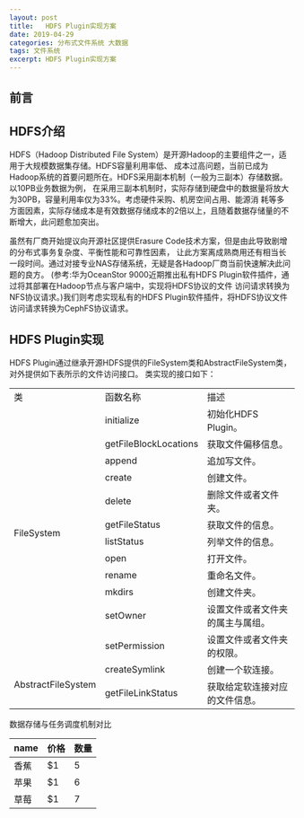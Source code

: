 ```yaml
---
layout: post
title:   HDFS Plugin实现方案
date: 2019-04-29
categories: 分布式文件系统 大数据
tags: 文件系统
excerpt: HDFS Plugin实现方案
---
```


前言
------


HDFS介绍
------
HDFS（Hadoop Distributed File System）是开源Hadoop的主要组件之一，适用于大规模数据集存储。HDFS容量利用率低、
成本过高问题，当前已成为Hadoop系统的首要问题所在。HDFS采用副本机制（一般为三副本）存储数据。以10PB业务数据为例，
在采用三副本机制时，实际存储到硬盘中的数据量将放大为30PB，容量利用率仅为33%。考虑硬件采购、机房空间占用、能源消
耗等多方面因素，实际存储成本是有效数据存储成本的2倍以上，且随着数据存储量的不断增大，此问题愈加突出。

虽然有厂商开始提议向开源社区提供Erasure Code技术方案，但是由此导致剧增的分布式事务复杂度、平衡性能和可靠性因素，
让此方案离成熟商用还有相当长一段时间。通过对接专业NAS存储系统，无疑是各Hadoop厂商当前快速解决此问题的良方。
(参考:华为OceanStor 9000近期推出私有HDFS Plugin软件插件，通过将其部署在Hadoop节点与客户端中，实现将HDFS协议的文件
访问请求转换为NFS协议请求。)我们则考虑实现私有的HDFS Plugin软件插件，将HDFS协议文件访问请求转换为CephFS协议请求。

HDFS Plugin实现
------
HDFS Plugin通过继承开源HDFS提供的FileSystem类和AbstractFileSystem类，对外提供如下表所示的文件访问接口。
类实现的接口如下：

<meta http-equiv="Content-Type" content="text/html; charset=utf-8">
<link rel="stylesheet" href="../css/markdown.css">
<table border=0 cellpadding=0 cellspacing=0 width=509 style='border-collapse:
 collapse;table-layout:fixed;width:382pt;empty-cells: show;border-spacing: 0px;
 max-width: 800px !important;font-variant-ligatures: normal;font-variant-caps: normal;
 orphans: 2;text-align:start;widows: 2;-webkit-text-stroke-width: 0px;
 text-decoration-style: initial;text-decoration-color: initial;border-color:
 initial'>
 <col width=137 style='mso-width-source:userset;mso-width-alt:4384;width:103pt'>
 <col width=147 style='mso-width-source:userset;mso-width-alt:4704;width:110pt'>
 <col width=225 style='mso-width-source:userset;mso-width-alt:7200;width:169pt'>
 <tr height=19 style='height:14.25pt'>
  <td height=19 class=xl6919427 width=137 style='height:14.25pt;width:103pt;
  overflow-wrap: break-word;max-width: 800px'><span style='white-space:inherit !important'>&#31867;</span></td>
  <td class=xl6919427 width=147 style='border-left:none;width:110pt;overflow-wrap: break-word;
  max-width: 800px;border-left-color:initial'><span style='white-space:inherit !important'>&#20989;&#25968;&#21517;&#31216;</span></td>
  <td class=xl6919427 width=225 style='border-left:none;width:169pt;overflow-wrap: break-word;
  max-width: 800px;border-left-color:initial'><span style='white-space:inherit !important'>&#25551;&#36848;</span></td>
 </tr>
 <tr height=19 style='height:14.25pt'>
  <td rowspan=12 height=244 class=xl7019427 width=137 style='height:183.0pt;
  border-top:none;width:103pt;overflow-wrap: break-word;max-width: 800px;
  border-top-color:initial'><span style='white-space:inherit !important'>FileSystem</span></td>
  <td class=xl7019427 width=147 style='border-top:none;border-left:none;
  width:110pt;overflow-wrap: break-word;max-width: 800px;border-left-color:
  initial;border-top-color:initial'><span style='white-space:inherit !important'>initialize</span></td>
  <td class=xl7119427 width=225 style='border-top:none;border-left:none;
  width:169pt;overflow-wrap: break-word;max-width: 800px;border-left-color:
  initial;border-top-color:initial'><span style='white-space:inherit !important'>&#21021;&#22987;&#21270;<font
  class="font519427">HDFS Plugin</font><font class="font619427">&#12290;</font></span></td>
 </tr>
 <tr height=19 style='height:14.25pt'>
  <td height=19 class=xl7019427 width=147 style='height:14.25pt;border-top:
  none;border-left:none;width:110pt;overflow-wrap: break-word;max-width: 800px;
  border-left-color:initial;border-top-color:initial'><span style='white-space:
  inherit !important'>getFileBlockLocations</span></td>
  <td class=xl7119427 width=225 style='border-top:none;border-left:none;
  width:169pt;overflow-wrap: break-word;max-width: 800px;border-left-color:
  initial;border-top-color:initial'><span style='white-space:inherit !important'>&#33719;&#21462;&#25991;&#20214;&#20559;&#31227;&#20449;&#24687;&#12290;</span></td>
 </tr>
 <tr height=19 style='height:14.25pt'>
  <td height=19 class=xl7019427 width=147 style='height:14.25pt;border-top:
  none;border-left:none;width:110pt;overflow-wrap: break-word;max-width: 800px;
  border-left-color:initial;border-top-color:initial'><span style='white-space:
  inherit !important'>append</span></td>
  <td class=xl7119427 width=225 style='border-top:none;border-left:none;
  width:169pt;overflow-wrap: break-word;max-width: 800px;border-left-color:
  initial;border-top-color:initial'><span style='white-space:inherit !important'>&#36861;&#21152;&#20889;&#25991;&#20214;&#12290;</span></td>
 </tr>
 <tr height=19 style='height:14.25pt'>
  <td height=19 class=xl7019427 width=147 style='height:14.25pt;border-top:
  none;border-left:none;width:110pt;overflow-wrap: break-word;max-width: 800px;
  border-left-color:initial;border-top-color:initial'><span style='white-space:
  inherit !important'>create</span></td>
  <td class=xl7119427 width=225 style='border-top:none;border-left:none;
  width:169pt;overflow-wrap: break-word;max-width: 800px;border-left-color:
  initial;border-top-color:initial'><span style='white-space:inherit !important'>&#21019;&#24314;&#25991;&#20214;&#12290;</span></td>
 </tr>
 <tr height=19 style='height:14.25pt'>
  <td height=19 class=xl7019427 width=147 style='height:14.25pt;border-top:
  none;border-left:none;width:110pt;overflow-wrap: break-word;max-width: 800px;
  border-left-color:initial;border-top-color:initial'><span style='white-space:
  inherit !important'>delete</span></td>
  <td class=xl7119427 width=225 style='border-top:none;border-left:none;
  width:169pt;overflow-wrap: break-word;max-width: 800px;border-left-color:
  initial;border-top-color:initial'><span style='white-space:inherit !important'>&#21024;&#38500;&#25991;&#20214;&#25110;&#32773;&#25991;&#20214;&#22841;&#12290;</span></td>
 </tr>
 <tr height=19 style='height:14.25pt'>
  <td height=19 class=xl7019427 width=147 style='height:14.25pt;border-top:
  none;border-left:none;width:110pt;overflow-wrap: break-word;max-width: 800px;
  border-left-color:initial;border-top-color:initial'><span style='white-space:
  inherit !important'>getFileStatus</span></td>
  <td class=xl7119427 width=225 style='border-top:none;border-left:none;
  width:169pt;overflow-wrap: break-word;max-width: 800px;border-left-color:
  initial;border-top-color:initial'><span style='white-space:inherit !important'>&#33719;&#21462;&#25991;&#20214;&#30340;&#20449;&#24687;&#12290;</span></td>
 </tr>
 <tr height=19 style='height:14.25pt'>
  <td height=19 class=xl7019427 width=147 style='height:14.25pt;border-top:
  none;border-left:none;width:110pt;overflow-wrap: break-word;max-width: 800px;
  border-left-color:initial;border-top-color:initial'><span style='white-space:
  inherit !important'>listStatus</span></td>
  <td class=xl7119427 width=225 style='border-top:none;border-left:none;
  width:169pt;overflow-wrap: break-word;max-width: 800px;border-left-color:
  initial;border-top-color:initial'><span style='white-space:inherit !important'>&#21015;&#20030;&#25991;&#20214;&#30340;&#20449;&#24687;&#12290;</span></td>
 </tr>
 <tr height=19 style='height:14.25pt'>
  <td height=19 class=xl7019427 width=147 style='height:14.25pt;border-top:
  none;border-left:none;width:110pt;overflow-wrap: break-word;max-width: 800px;
  border-left-color:initial;border-top-color:initial'><span style='white-space:
  inherit !important'>open</span></td>
  <td class=xl7119427 width=225 style='border-top:none;border-left:none;
  width:169pt;overflow-wrap: break-word;max-width: 800px;border-left-color:
  initial;border-top-color:initial'><span style='white-space:inherit !important'>&#25171;&#24320;&#25991;&#20214;&#12290;</span></td>
 </tr>
 <tr height=19 style='height:14.25pt'>
  <td height=19 class=xl7019427 width=147 style='height:14.25pt;border-top:
  none;border-left:none;width:110pt;overflow-wrap: break-word;max-width: 800px;
  border-left-color:initial;border-top-color:initial'><span style='white-space:
  inherit !important'>rename</span></td>
  <td class=xl7119427 width=225 style='border-top:none;border-left:none;
  width:169pt;overflow-wrap: break-word;max-width: 800px;border-left-color:
  initial;border-top-color:initial'><span style='white-space:inherit !important'>&#37325;&#21629;&#21517;&#25991;&#20214;&#12290;</span></td>
 </tr>
 <tr height=19 style='height:14.25pt'>
  <td height=19 class=xl7019427 width=147 style='height:14.25pt;border-top:
  none;border-left:none;width:110pt;overflow-wrap: break-word;max-width: 800px;
  border-left-color:initial;border-top-color:initial'><span style='white-space:
  inherit !important'>mkdirs</span></td>
  <td class=xl7119427 width=225 style='border-top:none;border-left:none;
  width:169pt;overflow-wrap: break-word;max-width: 800px;border-left-color:
  initial;border-top-color:initial'><span style='white-space:inherit !important'>&#21019;&#24314;&#25991;&#20214;&#22841;&#12290;</span></td>
 </tr>
 <tr height=35 style='height:26.25pt'>
  <td height=35 class=xl7019427 width=147 style='height:26.25pt;border-top:
  none;border-left:none;width:110pt;overflow-wrap: break-word;max-width: 800px;
  border-left-color:initial;border-top-color:initial'><span style='white-space:
  inherit !important'>setOwner</span></td>
  <td class=xl7119427 width=225 style='border-top:none;border-left:none;
  width:169pt;overflow-wrap: break-word;max-width: 800px;border-left-color:
  initial;border-top-color:initial'><span style='white-space:inherit !important'>&#35774;&#32622;&#25991;&#20214;&#25110;&#32773;&#25991;&#20214;&#22841;&#30340;&#23646;&#20027;&#19982;&#23646;&#32452;&#12290;</span></td>
 </tr>
 <tr height=19 style='height:14.25pt'>
  <td height=19 class=xl7019427 width=147 style='height:14.25pt;border-top:
  none;border-left:none;width:110pt;overflow-wrap: break-word;max-width: 800px;
  border-left-color:initial;border-top-color:initial'><span style='white-space:
  inherit !important'>setPermission</span></td>
  <td class=xl7119427 width=225 style='border-top:none;border-left:none;
  width:169pt;overflow-wrap: break-word;max-width: 800px;border-left-color:
  initial;border-top-color:initial'><span style='white-space:inherit !important'>&#35774;&#32622;&#25991;&#20214;&#25110;&#32773;&#25991;&#20214;&#22841;&#30340;&#26435;&#38480;&#12290;</span></td>
 </tr>
 <tr height=19 style='height:14.25pt'>
  <td rowspan=2 height=38 class=xl6719427 width=137 style='border-bottom:1.0pt solid black;
  height:28.5pt;border-top:none;width:103pt;overflow-wrap: break-word;
  max-width: 800px;border-top-color:initial'><span style='white-space:inherit !important'>AbstractFileSystem</span></td>
  <td class=xl6519427 width=147 style='width:110pt;overflow-wrap: break-word;
  max-width: 800px;border-left-color:initial;border-top-color:initial'><span
  style='white-space:inherit !important'>createSymlink</span></td>
  <td class=xl6619427 width=225 style='width:169pt;overflow-wrap: break-word;
  max-width: 800px;border-left-color:initial;border-top-color:initial'><span
  style='white-space:inherit !important'>&#21019;&#24314;&#19968;&#20010;&#36719;&#36830;&#25509;&#12290;</span></td>
 </tr>
 <tr height=19 style='height:14.25pt'>
  <td height=19 class=xl6519427 width=147 style='height:14.25pt;width:110pt;
  overflow-wrap: break-word;max-width: 800px;border-left-color:initial;
  border-top-color:initial'><span style='white-space:inherit !important'>getFileLinkStatus</span></td>
  <td class=xl6619427 width=225 style='width:169pt;overflow-wrap: break-word;
  max-width: 800px;border-left-color:initial;border-top-color:initial'><span
  style='white-space:inherit !important'>&#33719;&#21462;&#32473;&#23450;&#36719;&#36830;&#25509;&#23545;&#24212;&#30340;&#25991;&#20214;&#20449;&#24687;&#12290;</span></td>
 </tr>
 <![if supportMisalignedColumns]>
 <tr height=0 style='display:none'>
  <td width=137 style='width:103pt'></td>
  <td width=147 style='width:110pt'></td>
  <td width=225 style='width:169pt'></td>
 </tr>
 <![endif]>
</table>

数据存储与任务调度机制对比

name | 价格 |  数量  
-|-|-
香蕉 | $1 | 5 |
苹果 | $1 | 6 |
草莓 | $1 | 7 |


